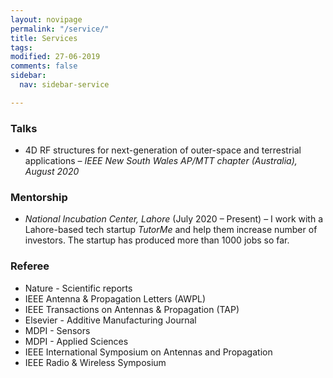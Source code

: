 ```yaml
---
layout: novipage
permalink: "/service/"
title: Services
tags: 
modified: 27-06-2019
comments: false
sidebar:
  nav: sidebar-service

---
```

### Talks

* 4D RF structures for next-generation of outer-space and terrestrial applications – _IEEE New South Wales AP/MTT chapter (Australia), August 2020_

### Mentorship

* _National Incubation Center, Lahore_ (July 2020 – Present) – I work with a Lahore-based tech startup _TutorMe_ and help them increase number of investors. The startup has produced more than 1000 jobs so far.

### Referee

* Nature - Scientific reports
* IEEE Antenna & Propagation Letters (AWPL)
* IEEE Transactions on Antennas & Propagation (TAP)
* Elsevier - Additive Manufacturing Journal 
* MDPI - Sensors
* MDPI - Applied Sciences
* IEEE International Symposium on Antennas and Propagation
* IEEE Radio & Wireless Symposium

